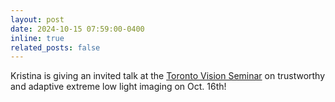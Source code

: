 ```yaml
---
layout: post
date: 2024-10-15 07:59:00-0400
inline: true
related_posts: false
---
```


Kristina is giving an invited talk at the <a href='https://compimaging.dgp.toronto.edu/vision-seminar'>Toronto Vision Seminar</a> on trustworthy and adaptive extreme low light imaging on Oct. 16th! 
